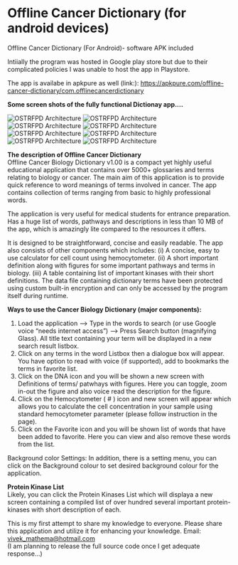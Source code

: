 # Offline Cancer Dictionary (for android devices)   
 Offline Cancer Dictionary (For Android)- software APK included
 
Intiially the program was hosted in Google play store but due to their complicated policies I was unable to host the app in Playstore.      

The app is availabe in apkpure as well (link:): https://apkpure.com/offline-cancer-dictionary/com.offlinecancerdictionary     


**Some screen shots of the fully functional Dictionay app....**      

<img src="/images/screen-0.jpg" alt="OSTRFPD Architecture"/>   
<img src="/images/screen-1.jpg" alt="OSTRFPD Architecture"/>   
<img src="/images/screen-2.jpg" alt="OSTRFPD Architecture"/>   
<img src="/images/screen-3.jpg" alt="OSTRFPD Architecture"/>   
<img src="/images/screen-4.jpg" alt="OSTRFPD Architecture"/>   
<img src="/images/screen-5.jpg" alt="OSTRFPD Architecture"/>   
<img src="/images/screen-6.jpg" alt="OSTRFPD Architecture"/>   
<img src="/images/screen-7.jpg" alt="OSTRFPD Architecture"/>  

**The description of Offline Cancer Dictionary**   
Offline Cancer Biology Dictionary v1.00 is a compact yet highly useful educational application that contains over 5000+ glossaries and terms relating to biology or cancer. The main aim of this application is to provide quick reference to word meanings of terms involved in cancer. The app contains collection of terms ranging from basic to highly professional words.

The application is very useful for medical students for entrance preparation. Has a huge list of words, pathways and descriptions in less than 10 MB of the app, which is amazingly lite compared to the resources it offers.

It is designed to be straightforward, concise and easily readable. The app also consists of other components which includes:
(i) A concise, easy to use calculator for cell count using hemocytometer.
(ii) A short important definition along with figures for some important pathways and terms in biology.
(iii) A table containing list of important kinases with their short definitions. The data file containing dictionary terms have been protected using custom built-in encryption and can only be accessed by the program itself during runtime.

**Ways to use the Cancer Biology Dictionary (major components):**   

1) Load the application --> Type in the words to search (or use Google voice “needs internet access”) --> Press Search button (magnifying Glass). All title text containing your term will be displayed in a new search result listbox.
2) Click on any terms in the word Listbox then a dialogue box will appear. You have option to read with voice (if supported), add to bookmarks the terms in favorite list.
3) Click on the DNA icon and you will be shown a new screen with Definitions of terms/ patwhays with figures. Here you can toggle, zoom in-out the figure and also voice read the description for the figure.
4) Click on the Hemocytometer ( # ) icon and new screen will appear which allows you to calculate the cell concentration in your sample using standard hemocytometer parameter (please follow instruction in the page).
5) Click on the Favorite icon and you will be shown list of words that have been added to favorite. Here you can view and also remove these words from the list.

Background color Settings: In addition, there is a setting menu, you can click on the Background colour to set desired background colour for the application.


**Protein Kinase List**   
Likely, you can click the Protein Kinases List which will displaya a new screen containing a compiled list of over hundred several important protein-kinases with short description of each.

This is my first attempt to share my knowledge to everyone. Please share this application and utilize it for enhancing your knowledge.
Email: vivek_mathema@hotmail.com   
(I am planning to release the full source code once I get adequate response...)   
